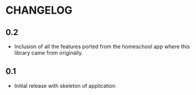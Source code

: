 # CHANGELOG

## 0.2

* Inclusion of all the features ported from the homeschool app
  where this library came from originally.

## 0.1

* Initial release with skeleton of application
